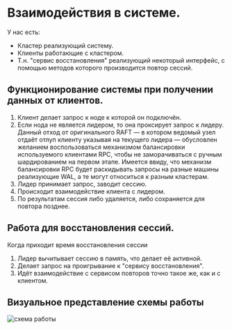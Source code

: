 # Взаимодействия в системе.

У нас есть:

* Кластер реализующий систему.
* Клиенты работающие с кластером.
* Т.н. "сервис восстановления" реализующий некоторый интерфейс, с помощью методов которого производится повтор сессий.

## Функционирование системы при получении данных от клиентов.

1. Клиент делает запрос к ноде к которой он подключён.
2. Если нода не является лидером, то она проксирует запрос к лидеру. Данный отход от оригинального RAFT — в котором 
   ведомый узел отдаёт отлуп клиенту указывая на текущего лидера — обусловлен желанием воспользоваться механизмом
   балансировки используемого клиентами RPC, чтобы не заморачиваться с ручным шардированием на первом этапе. Имеется
   ввиду, что механизм балансировки RPC будет раскидывать запросы на разные машины реализующие WAL, а те могут 
   относиться к разным кластерам.
3. Лидер принимает запрос, заводит сессию.
4. Происходит взаимодействие клиента с лидером.
5. По результатам сессия либо удаляется, либо сохраняется для повтора позднее.

## Работа для восстановления сессий.

Когда приходит время восстановления сессии

1. Лидер вычитывает сессию в память, что делает её активной.
2. Делает запрос на проигрывание к "сервису восстановления".
3. Идёт взаимодействие с сервисом повторов точно такое же, как и с клиентом.

## Визуальное представление схемы работы

![схема работы](interaction.png)